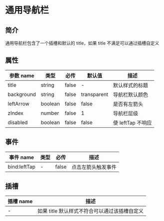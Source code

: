 # 通用导航栏

## 简介

通用导航栏包含了一个插槽和默认的 title，如果 title 不满足可以通过插槽自定义

## 属性

| 参数 name  | 类型    | 必传  | 默认值      | 描述              |
| ---------- | ------- | ----- | ----------- | ----------------- |
| title      | string  | false | -           | 默认样式的标题    |
| background | string  | false | transparent | 导航栏默认颜色    |
| leftArrow  | boolean | false | false       | 是否有左箭头      |
| zIndex     | number  | false | 1           | 导航栏层级        |
| disabled   | boolean | false | false       | 使 leftTap 不响应 |

## 事件

| 事件 name    | 类型 | 必传  | 描述               |
| ------------ | ---- | ----- | ------------------ |
| bind:leftTap | -    | false | 点击左箭头触发事件 |

## 插槽

| 插槽 name | 描述                                          |
| --------- | --------------------------------------------- |
| -         | 如果 title 默认样式不符合可以通过该插槽自定义 |
